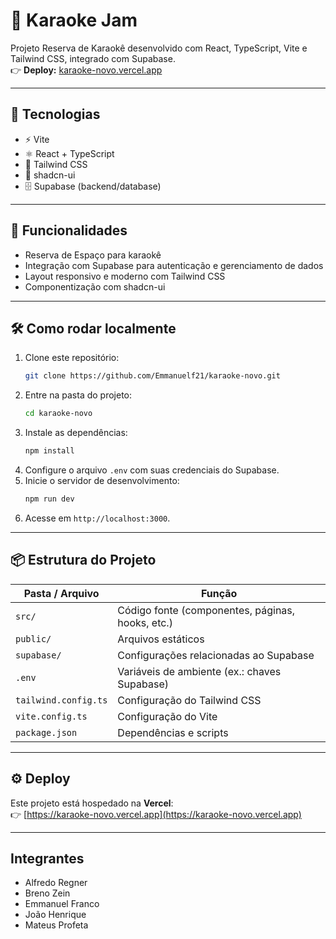 # 🎤 Karaoke Jam
Projeto Reserva de Karaokê desenvolvido com React, TypeScript, Vite e Tailwind CSS, integrado com Supabase.  
👉 **Deploy:** [karaoke-novo.vercel.app](https://karaoke-novo.vercel.app)

---

## 🧱 Tecnologias

- ⚡ Vite  
- ⚛️ React + TypeScript  
- 🎨 Tailwind CSS  
- 🧩 shadcn-ui  
- 🗄️ Supabase (backend/database)  

---

## 🚀 Funcionalidades

- Reserva de Espaço para karaokê
- Integração com Supabase para autenticação e gerenciamento de dados  
- Layout responsivo e moderno com Tailwind CSS  
- Componentização com shadcn-ui  

---

## 🛠️ Como rodar localmente

1. Clone este repositório:  
   ```bash
   git clone https://github.com/Emmanuelf21/karaoke-novo.git
   ```
2. Entre na pasta do projeto:  
   ```bash
   cd karaoke-novo
   ```
3. Instale as dependências:  
   ```bash
   npm install
   ```
4. Configure o arquivo `.env` com suas credenciais do Supabase.  
5. Inicie o servidor de desenvolvimento:  
   ```bash
   npm run dev
   ```
6. Acesse em `http://localhost:3000`.

---

## 📦 Estrutura do Projeto

| Pasta / Arquivo      | Função                                                        |
|----------------------|---------------------------------------------------------------|
| `src/`               | Código fonte (componentes, páginas, hooks, etc.)              |
| `public/`            | Arquivos estáticos                                            |
| `supabase/`          | Configurações relacionadas ao Supabase                        |
| `.env`               | Variáveis de ambiente (ex.: chaves Supabase)                  |
| `tailwind.config.ts` | Configuração do Tailwind CSS                                  |
| `vite.config.ts`     | Configuração do Vite                                          |
| `package.json`       | Dependências e scripts                                        |

---

## ⚙️ Deploy

Este projeto está hospedado na **Vercel**:  
👉 [https://karaoke-novo.vercel.app](https://karaoke-novo.vercel.app)  

---
## Integrantes
- Alfredo Regner
- Breno Zein
- Emmanuel Franco
- João Henrique
- Mateus Profeta
